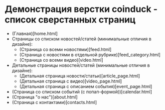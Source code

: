 # Демонстрация верстки coinduck - список сверстанных страниц
- (Главная)[home.html]
- Страницы со списком новостей/статей (минимальные отличия в дизайне):
    - (Страница со всеми новостями)[feed.html]
    - (Страница с новостями в отдельной рубрике)[feed_category.html]
    - (Страница со всеми видео)[video.html]
- Детальные страницы новостей/статей (минимальные отличия в дизайне):
    - (Детальная страница новости/статьи)[article_page.html]
    - (Детальная страница с видео)[video_page.html]
    - (Детальная страница с описанием события)[event_page.html]
- (Страница со списком событий (с попап-формой))[calendar.html]
- (Страница "о нас")[about.html]
- (Страница с контактами)[contacts.html]
